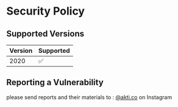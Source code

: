 # Security Policy

## Supported Versions

| Version | Supported          |
| ------- | ------------------ |
| 2020    | :white_check_mark: |

## Reporting a Vulnerability

please send reports and their materials to : <a href="https://instagram.com/akti.co">@akti.co</a> on Instagram
